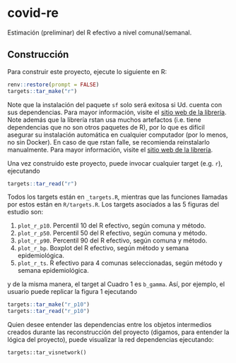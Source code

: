 # covid-re

Estimación (preliminar) del R efectivo a nivel comunal/semanal.

## Construcción

Para construir este proyecto, ejecute lo siguiente en R:

```r
renv::restore(prompt = FALSE)
targets::tar_make("r")
```

Note que la instalación del paquete `sf` solo será exitosa si Ud. cuenta con sus dependencias. Para mayor información, visite el [sitio web de la librería](https://r-spatial.github.io/sf/). Note además que la librería rstan usa muchos artefactos (i.e. tiene dependencias que no son otros paquetes de R), por lo que es difícil asegurar su instalación automática en cualquier computador (por lo menos, no sin Docker). En caso de que rstan falle, se recomienda reinstalarlo manualmente. Para mayor información, visite el [sitio web de la librería](https://mc-stan.org/users/interfaces/rstan).

Una vez construido este proyecto, puede invocar cualquier target (e.g. `r`), ejecutando

```r
targets::tar_read("r")
```

Todos los targets están en `_targets.R`, mientras que las funciones llamadas por estos están en `R/targets.R`. Los targets asociados a las 5 figuras del estudio son:

  1. `plot_r_p10`. Percentil 10 del R efectivo, según comuna y método.
  2. `plot_r_p50`. Percentil 50 del R efectivo, según comuna y método.
  3. `plot_r_p90`. Percentil 90 del R efectivo, según comuna y método.
  4. `plot_r_bp`. Boxplot del R efectivo, según método y semana epidemiológica.
  5. `plot_r_ts`. R efectivo para 4 comunas seleccionadas, según método y semana epidemiológica.

y de la misma manera, el target al Cuadro 1 es `b_gamma`. Así, por ejemplo, el usuario puede replicar la figura 1 ejecutando

```r
targets::tar_make("r_p10")
targets::tar_read("r_p10")
```

Quien desee entender las dependencias entre los objetos intermedios creados durante las reconstrucción del proyecto (digamos, para entender la lógica del proyecto), puede visualizar la red dependencias ejecutando:

```
targets::tar_visnetwork()
``` 
